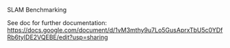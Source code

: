SLAM Benchmarking

See doc for further documentation:
https://docs.google.com/document/d/1vM3mthy9u7Lo5GusAprxTbU5c0YDfRb6tyIDE2VQEBE/edit?usp=sharing
